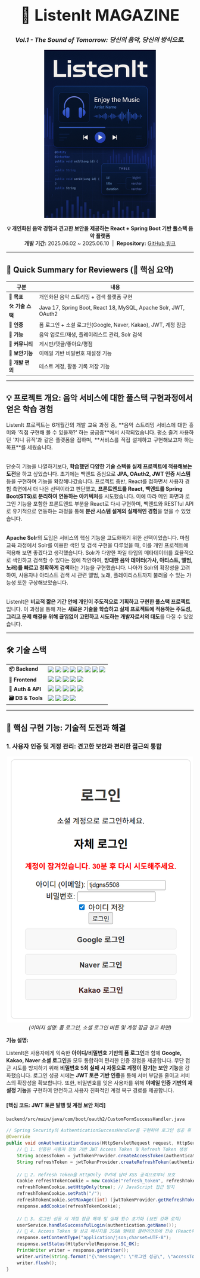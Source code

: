 <h1 align="center" style="font-size: 3em;">🎵 ListenIt MAGAZINE</h1>
<h3 align="center"><em>Vol.1 - The Sound of Tomorrow: 당신의 음악, 당신의 방식으로.</em></h3>

<p align="center">
  <img src="https://raw.githubusercontent.com/bsh-ui/project/Listenlt/images/ListenIt%20Cover.png" alt="ListenIt Cover" width="300px" height="450px" >
</p>

<p align="center">
  <strong>💡 개인화된 음악 경험과 견고한 보안을 제공하는 React + Spring Boot 기반 풀스택 음악 플랫폼</strong><br>
  <strong>개발 기간:</strong> 2025.06.02 ~ 2025.06.10 &nbsp;|&nbsp;
  <strong>Repository:</strong> <a href="https://github.com/bsh-ui/project">GitHub 링크</a>
  <!-- 🔗 배포 링크: <a href="[배포된_서비스_URL_입력]">Live Demo 바로가기</a> (서비스 배포 시 추가) -->
</p>

---

## 🌟 Quick Summary for Reviewers (📌 핵심 요약)

| 구분 | 내용 |
|------|------|
| 🎯 **목표** | 개인화된 음악 스트리밍 + 검색 플랫폼 구현 |
| 🛠 **기술 스택** | Java 17, Spring Boot, React 18, MySQL, Apache Solr, JWT, OAuth2 |
| 🔐 **인증** | 폼 로그인 + 소셜 로그인(Google, Naver, Kakao), JWT, 계정 잠금 |
| 🎵 **기능** | 음악 업로드/재생, 플레이리스트 관리, Solr 검색 |
| 💬 **커뮤니티** | 게시판/댓글/좋아요/평점 |
| 📩 **보안기능** | 이메일 기반 비밀번호 재설정 기능 |
| 🧪 **개발 편의** | 테스트 계정, 활동 기록 저장 기능 |

---

## 💡 프로젝트 개요: 음악 서비스에 대한 풀스택 구현과정에서 얻은 학습 경험

<p align="justify">
ListenIt 프로젝트는 6개월간의 개발 교육 과정 중, **음악 스트리밍 서비스에 대한 흥미와 '직접 구현해 볼 수 있을까?' 하는 궁금증**에서 시작되었습니다. 평소 즐겨 사용하던 '지니 뮤직'과 같은 플랫폼을 접하며, **서비스를 직접 설계하고 구현해보고자 하는 목표**를 세웠습니다.<br><br>

단순히 기능을 나열하기보다, **학습했던 다양한 기술 스택을 실제 프로젝트에 적용해보는 도전**을 하고 싶었습니다. 초기에는 백엔드 중심으로 **JPA, OAuth2, JWT 인증 시스템** 등을 구현하며 기능을 확장해나갔습니다. 프로젝트 중반, React를 접하면서 사용자 경험 측면에서 더 나은 선택이라고 판단했고, **프론트엔드를 React, 백엔드를 Spring Boot(STS)로 분리하여 연동하는 아키텍처**를 시도했습니다. 이에 따라 메인 화면과 로그인 기능을 포함한 프론트엔드 부분을 React로 다시 구현하며, 백엔드와 RESTful API로 유기적으로 연동하는 과정을 통해 **분산 시스템 설계의 실제적인 경험**을 얻을 수 있었습니다.<br><br>

**Apache Solr**의 도입은 서비스의 핵심 기능을 고도화하기 위한 선택이었습니다. 마침 교육 과정에서 Solr를 이용한 색인 및 검색 구현을 다루었을 때, 이를 개인 프로젝트에 적용해 보면 좋겠다고 생각했습니다. Solr가 다양한 파일 타입의 메타데이터를 효율적으로 색인하고 검색할 수 있다는 점에 착안하여, **방대한 음악 데이터(가사, 아티스트, 앨범, 노래)를 빠르고 정확하게 검색**하는 기능을 구현했습니다. 나아가 Solr의 확장성을 고려하여, 사용자나 아티스트 검색 시 관련 앨범, 노래, 플레이리스트까지 불러올 수 있는 가능성 또한 구상해보았습니다.<br><br>

ListenIt은 **비교적 짧은 기간 안에 개인이 주도적으로 기획하고 구현한 풀스택 프로젝트**입니다. 이 과정을 통해 저는 **새로운 기술을 학습하고 실제 프로젝트에 적용하는 주도성, 그리고 문제 해결을 위해 끊임없이 고민하고 시도하는 개발자로서의 태도**를 다질 수 있었습니다.
</p>

---

## 🛠 기술 스택

<table>
<tr>
<td><strong>📦 Backend</strong></td>
<td>
<img src="https://img.shields.io/badge/Java-17-blue" />
<img src="https://img.shields.io/badge/SpringBoot-2.7.13-green" />
<img src="https://img.shields.io/badge/MyBatis-2.3.1-orange" />
<img src="https://img.shields.io/badge/JPA-Hibernate-blue" />
<img src="https://img.shields.io/badge/SpringDataJPA-2.7.x-important" />
<img src="https://img.shields.io/badge/JWT-0.11.5-yellow" />
<img src="https://img.shields.io/badge/Lombok-%23FFA500.svg" />
<img src="https://img.shields.io/badge/Tomcat-9.0-blue" />
</td>
</tr>
<tr>
<td><strong>🎨 Frontend</strong></td>
<td>
<img src="https://img.shields.io/badge/React-18-blue" />
<img src="https://img.shields.io/badge/JavaScript-ES6-yellow" />
<img src="https://img.shields.io/badge/jQuery-3.6.0-blue" />
<img src="https://img.shields.io/badge/CSS3-%231572B6.svg" />
<img src="https://img.shields.io/badge/HTML5-%23E34F26.svg" />
</td>
</tr>
<tr>
<td><strong>🔐 Auth & API</strong></td>
<td>
<img src="https://img.shields.io/badge/OAuth2-Naver-green" />
<img src="https://img.shields.io/badge/OAuth2-Kakao-yellow" />
<img src="https://img.shields.io/badge/OAuth2-Google-blue" />
<img src="https://img.shields.io/badge/RESTful-API-red" />
<img src="https://img.shields.io/badge/Ajax-%230078D4.svg" />
</td>
</tr>
<tr>
<td><strong>🗃 DB & Tools</strong></td>
<td>
<img src="https://img.shields.io/badge/MySQL-8.0-blue" />
<img src="https://img.shields.io/badge/ApacheSolr-9.8.1-orange" />
<img src="https://img.shields.io/badge/STS-Eclipse-green" />
<img src="https://img.shields.io/badge/VisualStudioCode-blue" />
<https://img.shields.io/badge/GitHub-VersionControl-black" />
</td>
</tr>
</table>

---




## 🚀 핵심 구현 기능: 기술적 도전과 해결

### 1. 사용자 인증 및 계정 관리: 견고한 보안과 편리한 접근의 통합

<p align="center">
  <img src="https://raw.githubusercontent.com/bsh-ui/project/Listenlt/images/%EB%A1%9C%EA%B7%B8%EC%9D%B8.png" width="500">
  <br>
  <em>(이미지 설명: 폼 로그인, 소셜 로그인 버튼 및 계정 잠금 경고 화면)</em>
</p>

**기능 설명:**

ListenIt은 사용자에게 익숙한 **아이디/비밀번호 기반의 폼 로그인**과 함께 **Google, Kakao, Naver 소셜 로그인**을 모두 통합하여 편리한 인증 경험을 제공합니다. 무단 접근 시도를 방지하기 위해 **비밀번호 5회 실패 시 자동으로 계정이 잠기는 보안 기능**을 강화했습니다. 로그인 성공 시에는 **JWT 토큰 기반 인증**을 통해 서버 부담을 줄이고 서비스의 확장성을 확보합니다. 또한, 비밀번호를 잊은 사용자를 위해 **이메일 인증 기반의 재설정 기능**을 구현하여 안전하고 사용자 친화적인 계정 복구 경로를 제공합니다.

#### **[핵심 코드: JWT 토큰 발행 및 계정 보안 처리]**
`backend/src/main/java/com/boot/oauth2/CustomFormSuccessHandler.java`

```java
// Spring Security의 AuthenticationSuccessHandler를 구현하여 로그인 성공 후 처리
@Override
public void onAuthenticationSuccess(HttpServletRequest request, HttpServletResponse response, Authentication authentication) throws IOException, ServletException {
    // 🌟 1. 인증된 사용자 정보 기반 JWT Access Token 및 Refresh Token 생성
    String accessToken = jwtTokenProvider.createAccessToken(authentication.getName(), authentication.getAuthorities());
    String refreshToken = jwtTokenProvider.createRefreshToken(authentication.getName());

    // 🌟 2. Refresh Token을 HttpOnly 쿠키에 담아 XSS 공격으로부터 보호
    Cookie refreshTokenCookie = new Cookie("refresh_token", refreshToken);
    refreshTokenCookie.setHttpOnly(true); // JavaScript 접근 방지
    refreshTokenCookie.setPath("/");
    refreshTokenCookie.setMaxAge((int) (jwtTokenProvider.getRefreshTokenExpiration() / 1000));
    response.addCookie(refreshTokenCookie);

    // 🌟 3. 로그인 성공 시 계정 잠금 해제 및 실패 횟수 초기화 (보안 강화 로직)
    userService.handleSuccessfulLogin(authentication.getName()); 
    // 🌟 4. Access Token 및 성공 메시지를 JSON 형태로 클라이언트에 전송 (React에서 처리)
    response.setContentType("application/json;charset=UTF-8");
    response.setStatus(HttpServletResponse.SC_OK);
    PrintWriter writer = response.getWriter();
    writer.write(String.format("{\"message\": \"로그인 성공\", \"accessToken\": \"%s\"}", accessToken));
    writer.flush();
}
